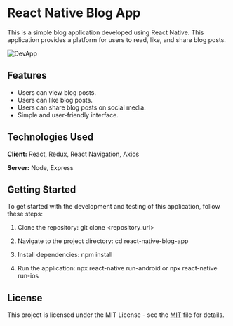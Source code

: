 
# React Native Blog App

This is a simple blog application developed using React Native. This application provides a platform for users to read, like, and share blog posts.

![DevApp](https://github.com/kaancakr/SoftwareBlogApp/assets/102954021/1b372b19-d5c3-46af-b8e7-4b31f641f6d0)

## Features

- Users can view blog posts.
- Users can like blog posts.
- Users can share blog posts on social media.
- Simple and user-friendly interface.

  
## Technologies Used

**Client:** React, Redux, React Navigation, Axios

**Server:** Node, Express

  
## Getting Started
To get started with the development and testing of this application, follow these steps:

1. Clone the repository: 
git clone <repository_url>

2. Navigate to the project directory: 
cd react-native-blog-app

3. Install dependencies: 
npm install

4. Run the application: 
npx react-native run-android or npx react-native run-ios
## License

This project is licensed under the MIT License - see the [MIT](https://choosealicense.com/licenses/mit/) file for details.

  
